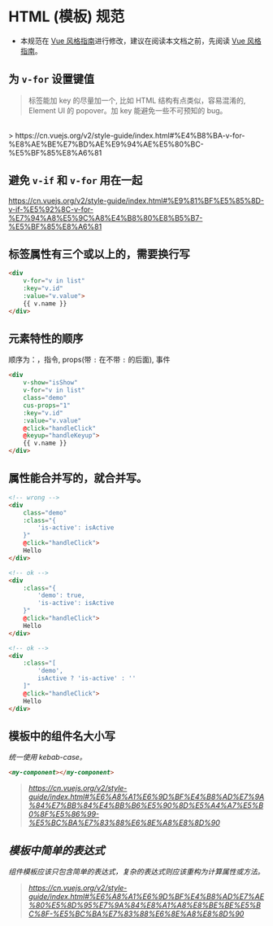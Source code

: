 # HTML (模板) 规范
- 本规范在 [Vue 风格指南](https://cn.vuejs.org/v2/style-guide/index.html)进行修改，建议在阅读本文档之前，先阅读 [Vue 风格指南](https://cn.vuejs.org/v2/style-guide/index.html)。

## 为 `v-for` 设置键值 <em class="rule-a"></em>

> 标签能加 key 的尽量加一个, 比如 HTML 结构有点类似，容易混淆的, Element UI 的 popover。加 key  能避免一些不可预知的 bug。
<br>
> https://cn.vuejs.org/v2/style-guide/index.html#%E4%B8%BA-v-for-%E8%AE%BE%E7%BD%AE%E9%94%AE%E5%80%BC-%E5%BF%85%E8%A6%81

## 避免 `v-if` 和 `v-for` 用在一起 <em class="rule-a"></em>
https://cn.vuejs.org/v2/style-guide/index.html#%E9%81%BF%E5%85%8D-v-if-%E5%92%8C-v-for-%E7%94%A8%E5%9C%A8%E4%B8%80%E8%B5%B7-%E5%BF%85%E8%A6%81

## 标签属性有三个或以上的，需要换行写 <em class="rule-a"></em>
```html
<div
    v-for="v in list"
    :key="v.id"
    :value="v.value">
    {{ v.name }}
</div>
```

## 元素特性的顺序 <em class="rule-a"></em>
顺序为：，指令, props(带 `:` 在不带 `:` 的后面), 事件
```html
<div
    v-show="isShow"
    v-for="v in list"
    class="demo"
    cus-props="1"
    :key="v.id"
    :value="v.value"
    @click="handleClick"
    @keyup="handleKeyup">
    {{ v.name }}
</div>
```

## 属性能合并写的，就合并写。<em class="rule-a"></em>

```html
<!-- wrong -->
<div
    class="demo"
    :class="{
        'is-active': isActive
    }"
    @click="handleClick">
    Hello
</div>

<!-- ok -->
<div
    :class="{
        'demo': true,
        'is-active': isActive
    }"
    @click="handleClick">
    Hello
</div>

<!-- ok -->
<div
    :class="[
        'demo',
        isActive ? 'is-active' : ''
    ]"
    @click="handleClick">
    Hello
</div>
```

## 模板中的组件名大小写 <em class="rule-b"><em>
统一使用 kebab-case。
```html
<my-component></my-component>
```
> https://cn.vuejs.org/v2/style-guide/index.html#%E6%A8%A1%E6%9D%BF%E4%B8%AD%E7%9A%84%E7%BB%84%E4%BB%B6%E5%90%8D%E5%A4%A7%E5%B0%8F%E5%86%99-%E5%BC%BA%E7%83%88%E6%8E%A8%E8%8D%90

## 模板中简单的表达式 <em class="rule-b"><em>
组件模板应该只包含简单的表达式，复杂的表达式则应该重构为计算属性或方法。
> https://cn.vuejs.org/v2/style-guide/index.html#%E6%A8%A1%E6%9D%BF%E4%B8%AD%E7%AE%80%E5%8D%95%E7%9A%84%E8%A1%A8%E8%BE%BE%E5%BC%8F-%E5%BC%BA%E7%83%88%E6%8E%A8%E8%8D%90
